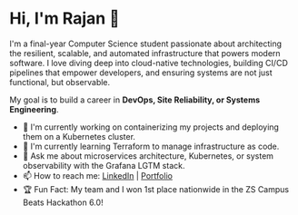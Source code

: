 # Hi, I'm Rajan 👋

I'm a final-year Computer Science student passionate about architecting the resilient, scalable, and automated infrastructure that powers modern software. I love diving deep into cloud-native technologies, building CI/CD pipelines that empower developers, and ensuring systems are not just functional, but observable.

My goal is to build a career in **DevOps, Site Reliability, or Systems Engineering**.

- 🔭 I'm currently working on containerizing my projects and deploying them on a Kubernetes cluster.
- 🌱 I'm currently learning Terraform to manage infrastructure as code.
- 💬 Ask me about microservices architecture, Kubernetes, or system observability with the Grafana LGTM stack.
- 📫 How to reach me: [LinkedIn](#) | [Portfolio](#)
- 🏆 Fun Fact: My team and I won 1st place nationwide in the ZS Campus Beats Hackathon 6.0!

<!-- ## 🛠️ My Tech Stack

Here are some of the key technologies I've been working with recently:

### Cloud & Containerization

![AWS](https://img.shields.io/badge/AWS-232F3E?style=for-the-badge&logo=amazon-aws&logoColor=white)
![Google Cloud](https://img.shields.io/badge/Google_Cloud-4285F4?style=for-the-badge&logo=google-cloud&logoColor=white)
![Docker](https://img.shields.io/badge/Docker-2496ED?style=for-the-badge&logo=docker&logoColor=white)
![Kubernetes](https://img.shields.io/badge/Kubernetes-326CE5?style=for-the-badge&logo=kubernetes&logoColor=white)

### CI/CD & Automation

![GitHub Actions](https://img.shields.io/badge/GitHub_Actions-2088FF?style=for-the-badge&logo=github-actions&logoColor=white)
![Ansible](https://img.shields.io/badge/Ansible-EE0000?style=for-the-badge&logo=ansible&logoColor=white)
![Terraform](https://img.shields.io/badge/Terraform-7B42BC?style=for-the-badge&logo=terraform&logoColor=white)
![Shell Script](https://img.shields.io/badge/Shell_Script-121011?style=for-the-badge&logo=gnu-bash&logoColor=white)

### Observability

![Grafana](https://img.shields.io/badge/Grafana-F46800?style=for-the-badge&logo=grafana&logoColor=white)
![Prometheus](https://img.shields.io/badge/Prometheus-E6522C?style=for-the-badge&logo=prometheus&logoColor=white)
![Loki](https://img.shields.io/badge/Loki-F46800?style=for-the-badge&logo=grafana&logoColor=white)
![Tempo](https://img.shields.io/badge/Tempo-F46800?style=for-the-badge&logo=grafana&logoColor=white)

### Languages

![C++](https://img.shields.io/badge/C%2B%2B-00599C?style=for-the-badge&logo=c%2B%2B&logoColor=white)
![Java](https://img.shields.io/badge/Java-ED8B00?style=for-the-badge&logo=openjdk&logoColor=white)
![Python](https://img.shields.io/badge/Python-3776AB?style=for-the-badge&logo=python&logoColor=white)
![JavaScript](https://img.shields.io/badge/JavaScript-F7DF1E?style=for-the-badge&logo=javascript&logoColor=black)

### Frameworks

![Spring](https://img.shields.io/badge/Spring-6DB33F?style=for-the-badge&logo=spring&logoColor=white)
![Node.js](https://img.shields.io/badge/Node.js-339933?style=for-the-badge&logo=nodedotjs&logoColor=white)
![Express.js](https://img.shields.io/badge/Express.js-000000?style=for-the-badge&logo=express&logoColor=white)
![Qt](https://img.shields.io/badge/Qt-41CD52?style=for-the-badge&logo=qt&logoColor=white)

### Databases & Caching

![PostgreSQL](https://img.shields.io/badge/PostgreSQL-4169E1?style=for-the-badge&logo=postgresql&logoColor=white)
![MongoDB](https://img.shields.io/badge/MongoDB-47A248?style=for-the-badge&logo=mongodb&logoColor=white)
![Redis](https://img.shields.io/badge/Redis-DC382D?style=for-the-badge&logo=redis&logoColor=white)
![Kafka](https://img.shields.io/badge/Kafka-231F20?style=for-the-badge&logo=apache-kafka&logoColor=white) -->

<!--
## 📈 GitHub Stats

![Your GitHub stats](https://github-readme-stats.vercel.app/api?username=rajanbansal&show_icons=true&theme=radical)

![Top Languages](https://github-readme-stats.vercel.app/api/top-langs/?username=rajanbansal&layout=compact&theme=radical) -->
